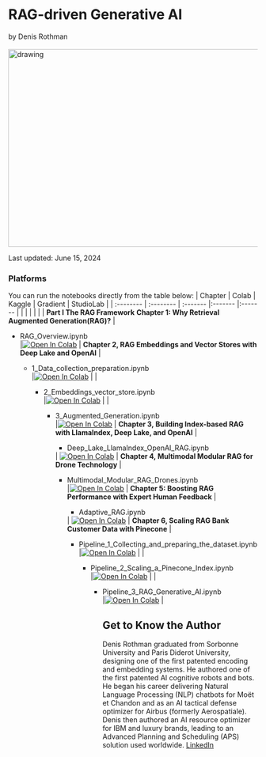 # RAG-driven Generative AI
by Denis Rothman <br><br>
<img src="https://github.com/Denis2054/RAG-Driven-Generative-AI/blob/main/rag.png?raw=tru" alt="drawing" height='400' width="700"/>

Last updated: June 15, 2024  

### Platforms
You can run the notebooks directly from the table below:
| Chapter | Colab | Kaggle | Gradient | StudioLab |
| :-------- | :-------- | :------- |:------- |:------- |
| | | | | |
**Part I The RAG Framework**
 **Chapter 1: Why Retrieval Augmented Generation(RAG)?**
| <ul><li>RAG_Overview.ipynb</li> |[![Open In Colab](https://colab.research.google.com/assets/colab-badge.svg)](https://colab.research.google.com/github/Denis2054/RAG-Driven-Generative-AI/blob/main/Chapter01/RAG_Overview.ipynb)  |
 **Chapter 2, RAG Embeddings and Vector Stores with Deep Lake and OpenAI**
| <ul><li>1_Data_collection_preparation.ipynb</li> |[![Open In Colab](https://colab.research.google.com/assets/colab-badge.svg)](https://colab.research.google.com/github/Denis2054/RAG-Driven-Generative-AI/blob/main/Chapter02/1_Data_collection_preparation.ipynb)  |
| <ul><li>2_Embeddings_vector_store.ipynb</li> |[![Open In Colab](https://colab.research.google.com/assets/colab-badge.svg)](https://colab.research.google.com/github/Denis2054/RAG-Driven-Generative-AI/blob/main/Chapter02/2_Embeddings_vector_store.ipynb)  |
| <ul><li>3_Augmented_Generation.ipynb</li> |[![Open In Colab](https://colab.research.google.com/assets/colab-badge.svg)](https://colab.research.google.com/github/Denis2054/RAG-Driven-Generative-AI/blob/main/Chapter02/3_Augmented_Generation.ipynb)  |
 **Chapter 3, Building Index-based RAG with LlamaIndex, Deep Lake, and OpenAI**
| <ul><li>Deep_Lake_LlamaIndex_OpenAI_RAG.ipynb</li></ul> | [![Open In Colab](https://colab.research.google.com/assets/colab-badge.svg)](https://colab.research.google.com/github/Denis2054/RAG-Driven-Generative-AI/blob/main/Chapter03/Deep_Lake_LlamaIndex_OpenAI_RAG.ipynb) |
 **Chapter 4, Multimodal Modular RAG for Drone Technology**
| <ul><li>Multimodal_Modular_RAG_Drones.ipynb</li> |[![Open In Colab](https://colab.research.google.com/assets/colab-badge.svg)](https://colab.research.google.com/github/Denis2054/RAG-Driven-Generative-AI/blob/main/Chapter04/Multimodal_Modular_RAG_Drones.ipynb)  |
 **Chapter 5: Boosting RAG Performance with Expert Human Feedback**
| <ul><li>Adaptive_RAG.ipynb</li></ul> | [![Open In Colab](https://colab.research.google.com/assets/colab-badge.svg)](https://colab.research.google.com/github/Denis2054/RAG-Driven-Generative-AI/blob/main/Chapter05/Adaptive_RAG.ipynb) |
 **Chapter 6, Scaling RAG Bank Customer Data with Pinecone**
| <ul><li>Pipeline_1_Collecting_and_preparing_the_dataset.ipynb</li> |[![Open In Colab](https://colab.research.google.com/assets/colab-badge.svg)](https://colab.research.google.com/github/Denis2054/RAG-Driven-Generative-AI/blob/main/Chapter06/Pipeline_1_Collecting_and_preparing_the_dataset.ipynb)  |
| <ul><li>Pipeline_2_Scaling_a_Pinecone_Index.ipynb</li> |[![Open In Colab](https://colab.research.google.com/assets/colab-badge.svg)](https://colab.research.google.com/github/Denis2054/RAG-Driven-Generative-AI/blob/main/Chapter06/Pipeline_2_Scaling_a_Pinecone_Index.ipynb)  |
| <ul><li>Pipeline_3_RAG_Generative_AI.ipynb</li> |[![Open In Colab](https://colab.research.google.com/assets/colab-badge.svg)](https://colab.research.google.com/github/Denis2054/RAG-Driven-Generative-AI/blob/main/Chapter06/Pipeline_3_RAG_Generative_AI.ipynb)  |
## Get to Know the Author
Denis Rothman graduated from Sorbonne University and Paris Diderot University, designing one of the first patented encoding and embedding systems. He authored one of the first patented AI cognitive robots and bots. He began his career delivering Natural Language Processing (NLP) chatbots for Moët et Chandon and as an AI tactical defense optimizer for Airbus (formerly Aerospatiale).
Denis then authored an AI resource optimizer for IBM and luxury brands, leading to an Advanced Planning and Scheduling (APS) solution used worldwide.
[LinkedIn](https://www.linkedin.com/in/denis-rothman-0b034043/)
